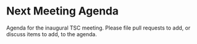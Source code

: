 # Next Meeting Agenda

Agenda for the inaugural TSC meeting. Please file pull requests to add, or
discuss items to add, to the agenda.

